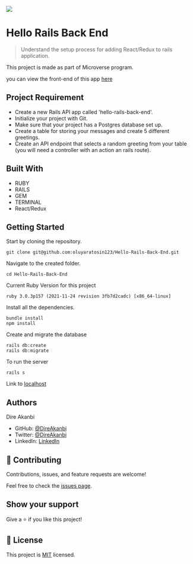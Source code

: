 ![](https://img.shields.io/badge/Microverse-blueviolet)

# Hello Rails Back End

> Understand the setup process for adding React/Redux to rails application.

This project is made as part of Microverse program.

you can view the front-end of this app [here](https://github.com/oluyaratosin123/Hello-React-Front-End)

## Project Requirement

 - Create a new Rails API app called 'hello-rails-back-end'.
 - Initialize your project with Git.
 - Make sure that your project has a Postgres database set up. 
 - Create a table for storing your messages and create 5 different greetings. 
 - Create an API endpoint that selects a random greeting from your table (you will need a controller with an action an rails route).

## Built With

- RUBY
- RAILS
- GEM
- TERMINAL
- React/Redux

## Getting Started

Start by cloning the repository.

```
git clone git@github.com:oluyaratosin123/Hello-Rails-Back-End.git
```

Navigate to the created folder.

```
cd Hello-Rails-Back-End
```

Current Ruby Version for this project

```
ruby 3.0.3p157 (2021-11-24 revision 3fb7d2cadc) [x86_64-linux]
```

Install all the dependencies.

```
bundle install
npm install
```

Create and migrate the database

```
rails db:create
rails db:migrate
```

To run the server

```
rails s
```

Link to [localhost](http://localhost:3000/)

## Authors
Dire Akanbi 
- GitHub: [@DireAkanbi](https://github.com/direakanbi)
- Twitter: [@DireAkanbi](https://twitter.com/DireAkanbi)
- LinkedIn: [LinkedIn](https://www.linkedin.com/in/dire-akanbi/)

## 🤝 Contributing

Contributions, issues, and feature requests are welcome!

Feel free to check the [issues page](../../issues/).

## Show your support

Give a ⭐️ if you like this project!

## 📝 License

This project is [MIT](./MIT.md) licensed.